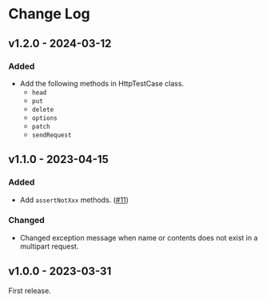 # Change Log

## v1.2.0 - 2024-03-12

### Added

- Add the following methods in HttpTestCase class.
  - `head`
  - `put`
  - `delete`
  - `options`
  - `patch`
  - `sendRequest`

## v1.1.0 - 2023-04-15

### Added

- Add `assertNotXxx` methods. ([#11](https://github.com/sayuprc/http-test-case/issues/11))

### Changed

- Changed exception message when name or contents does not exist in a multipart request.

## v1.0.0 - 2023-03-31

First release.
